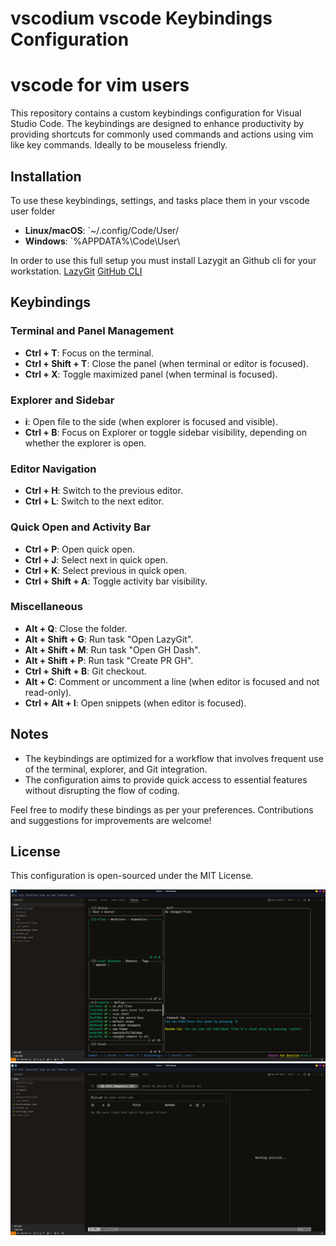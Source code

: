 # vscodium vscode Keybindings Configuration

# vscode for vim users

This repository contains a custom keybindings configuration for Visual Studio Code. The keybindings are designed to enhance productivity by providing shortcuts for commonly used commands and actions using vim like key commands.  Ideally to be mouseless friendly.


## Installation

To use these keybindings, settings, and tasks place them in your vscode user folder

- **Linux/macOS**: `~/.config/Code/User/
- **Windows**: `%APPDATA%\Code\User\

In order to use this full setup you must install Lazygit an Github cli for your workstation.
[LazyGit](https://github.com/jesseduffield/lazygit)
[GitHub CLI](https://cli.github.com/)




## Keybindings

### Terminal and Panel Management
- **Ctrl + T**: Focus on the terminal.
- **Ctrl + Shift + T**: Close the panel (when terminal or editor is focused).
- **Ctrl + X**: Toggle maximized panel (when terminal is focused).

### Explorer and Sidebar
- **i**: Open file to the side (when explorer is focused and visible).
- **Ctrl + B**: Focus on Explorer or toggle sidebar visibility, depending on whether the explorer is open.

### Editor Navigation
- **Ctrl + H**: Switch to the previous editor.
- **Ctrl + L**: Switch to the next editor.

### Quick Open and Activity Bar
- **Ctrl + P**: Open quick open.
- **Ctrl + J**: Select next in quick open.
- **Ctrl + K**: Select previous in quick open.
- **Ctrl + Shift + A**: Toggle activity bar visibility.

### Miscellaneous
- **Alt + Q**: Close the folder.
- **Alt + Shift + G**: Run task "Open LazyGit".
- **Alt + Shift + M**: Run task "Open GH Dash".
- **Alt + Shift + P**: Run task "Create PR GH".
- **Ctrl + Shift + B**: Git checkout.
- **Alt + C**: Comment or uncomment a line (when editor is focused and not read-only).
- **Ctrl + Alt + I**: Open snippets (when editor is focused).


## Notes

- The keybindings are optimized for a workflow that involves frequent use of the terminal, explorer, and Git integration.
- The configuration aims to provide quick access to essential features without disrupting the flow of coding.

Feel free to modify these bindings as per your preferences. Contributions and suggestions for improvements are welcome!

## License

This configuration is open-sourced under the MIT License.



![alt text](https://github.com/dfosterj/vscodium/blob/master/.preview/vscode-preview1.png)
![alt text](https://github.com/dfosterj/vscodium/blob/master/.preview/vscode-preview2.png)
